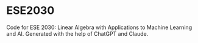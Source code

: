 # ESE2030
Code for ESE 2030: Linear Algebra with Applications to Machine Learning and AI. Generated with the help of ChatGPT and Claude. 
